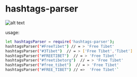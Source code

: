 
# hashtags-parser

![alt text](https://github.com/Naor-Tedgi/hashtags-parser/blob/master/external/underconstruction.jpg)


usage:

```sh
let hashtagsParser = require('hashtags-parser');
hashtagsParser("#FreeTibet") // = > 'Free Tibet'
hashtagsParser("#3Tibet")  // = > ['Free Tibet','Tibet']
hashtagsParser("#FREETIBET")  // = > 'Free Tibet'
hashtagsParser("#freetibetorg")  // = > 'Free Tibet'
hashtagsParser("#free_tibet")  // = > 'Free Tibet'
hashtagsParser("#FREE_TIBET") // =>  'Free Tibet'`
```
